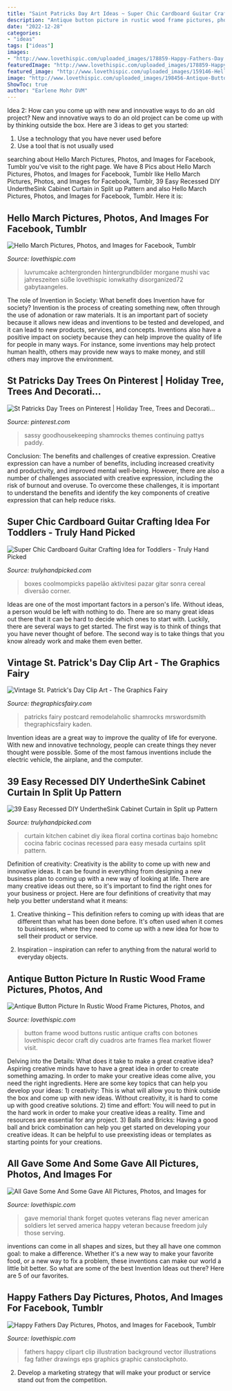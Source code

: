 ```yaml
---
title: "Saint Patricks Day Art Ideas ~ Super Chic Cardboard Guitar Crafting Idea For Toddlers"
description: "Antique button picture in rustic wood frame pictures, photos, and"
date: "2022-12-28"
categories:
- "ideas"
tags: ["ideas"]
images:
- "http://www.lovethispic.com/uploaded_images/178859-Happy-Fathers-Day.jpg"
featuredImage: "http://www.lovethispic.com/uploaded_images/178859-Happy-Fathers-Day.jpg"
featured_image: "http://www.lovethispic.com/uploaded_images/159146-Hello-March.jpg?2"
image: "http://www.lovethispic.com/uploaded_images/198456-Antique-Button-Picture-In-Rustic-Wood-Frame.jpg"
ShowToc: true
author: "Earlene Mohr DVM"
---
```



Idea 2: How can you come up with new and innovative ways to do an old project?
New and innovative ways to do an old project can be come up with by thinking outside the box. Here are 3 ideas to get you started: 
1. Use a technology that you have never used before 
2. Use a tool that is not usually used 

	

		
searching about Hello March Pictures, Photos, and Images for Facebook, Tumblr you've visit to the right page. We have 8 Pics about Hello March Pictures, Photos, and Images for Facebook, Tumblr like Hello March Pictures, Photos, and Images for Facebook, Tumblr, 39 Easy Recessed DIY UndertheSink Cabinet Curtain in Split up Pattern and also Hello March Pictures, Photos, and Images for Facebook, Tumblr. Here it is:
		
    
## Hello March Pictures, Photos, And Images For Facebook, Tumblr

<img loading=lazy src="http://www.lovethispic.com/uploaded_images/159146-Hello-March.jpg?2" onerror="this.onerror=null;this.src='https://tse1.mm.bing.net/th?id=OIP.R430AA96ISi1uUTDICu08QHaLI&amp;pid=15.1';" alt="Hello March Pictures, Photos, and Images for Facebook, Tumblr">

_Source: lovethispic.com_

>luvrumcake achtergronden hintergrundbilder morgane mushi vac jahreszeiten süße lovethispic ionwkathy disorganized72 gabytaangeles. 

	

The role of Invention in Society: What benefit does Invention have for society?
Invention is the process of creating something new, often through the use of adonation or raw materials. It is an important part of society because it allows new ideas and inventions to be tested and developed, and it can lead to new products, services, and concepts. Inventions also have a positive impact on society because they can help improve the quality of life for people in many ways. For instance, some inventions may help protect human health, others may provide new ways to make money, and still others may improve the environment.

    
## St Patricks Day Trees On Pinterest | Holiday Tree, Trees And Decorati…

<img loading=lazy src="https://s-media-cache-ak0.pinimg.com/originals/5d/1d/ff/5d1dff3fbbf97e0e32f7a40ff17a0ab7.jpg" onerror="this.onerror=null;this.src='https://tse1.mm.bing.net/th?id=OIP.3UOb6GaRgY6WgAPHnmFi_QHaLH&amp;pid=15.1';" alt="St Patricks Day Trees on Pinterest | Holiday Tree, Trees and Decorati…">

_Source: pinterest.com_

>sassy goodhousekeeping shamrocks themes continuing pattys paddy. 

	

Conclusion: The benefits and challenges of creative expression.
Creative expression can have a number of benefits, including increased creativity and productivity, and improved mental well-being. However, there are also a number of challenges associated with creative expression, including the risk of burnout and overuse. To overcome these challenges, it is important to understand the benefits and identify the key components of creative expression that can help reduce risks.

    
## Super Chic Cardboard Guitar Crafting Idea For Toddlers - Truly Hand Picked

<img loading=lazy src="https://trulyhandpicked.com/wp-content/uploads/2019/03/ikat-bag-cardboard-guitar-1552967627k8n4g.jpg" onerror="this.onerror=null;this.src='https://tse3.mm.bing.net/th?id=OIP.PE8Kg8VRdOL13Q3sRqO2VwHaLL&amp;pid=15.1';" alt="Super Chic Cardboard Guitar Crafting Idea for Toddlers - Truly Hand Picked">

_Source: trulyhandpicked.com_

>boxes coolmompicks papelão aktivitesi pazar gitar sonra cereal diversão corner. 

	

Ideas are one of the most important factors in a person's life. Without ideas, a person would be left with nothing to do. There are so many great ideas out there that it can be hard to decide which ones to start with. Luckily, there are several ways to get started. The first way is to think of things that you have never thought of before. The second way is to take things that you know already work and make them even better.

    
## Vintage St. Patrick&#039;s Day Clip Art - The Graphics Fairy

<img loading=lazy src="https://thegraphicsfairy.com/wp-content/uploads/2013/05/1stpatsday002.jpg" onerror="this.onerror=null;this.src='https://tse2.mm.bing.net/th?id=OIP.I2aTosqZswT6H9WEtGMWUAAAAA&amp;pid=15.1';" alt="Vintage St. Patrick&#039;s Day Clip Art - The Graphics Fairy">

_Source: thegraphicsfairy.com_

>patricks fairy postcard remodelaholic shamrocks mrswordsmith thegraphicsfairy kaden. 

	

Invention ideas are a great way to improve the quality of life for everyone. With new and innovative technology, people can create things they never thought were possible. Some of the most famous inventions include the electric vehicle, the airplane, and the computer.

    
## 39 Easy Recessed DIY UndertheSink Cabinet Curtain In Split Up Pattern

<img loading=lazy src="https://trulyhandpicked.com/wp-content/uploads/2019/01/easyrecessed-diy-underthesink-cabinet-curtain-in-split-up-pattern-with-beautiful-floral-design-on-e-15487810074kgn8.jpg" onerror="this.onerror=null;this.src='https://tse3.mm.bing.net/th?id=OIP.WhdfjiutLvGGE8i3LD7SeAHaJ3&amp;pid=15.1';" alt="39 Easy Recessed DIY UndertheSink Cabinet Curtain in Split up Pattern">

_Source: trulyhandpicked.com_

>curtain kitchen cabinet diy ikea floral cortina cortinas bajo homebnc cocina fabric cocinas recessed para easy mesada curtains split pattern. 

	

Definition of creativity:
Creativity is the ability to come up with new and innovative ideas. It can be found in everything from designing a new business plan to coming up with a new way of looking at life. There are many creative ideas out there, so it's important to find the right ones for your business or project. Here are four definitions of creativity that may help you better understand what it means: 
1. Creative thinking – This definition refers to coming up with ideas that are different than what has been done before. It's often used when it comes to businesses, where they need to come up with a new idea for how to sell their product or service. 

2. Inspiration – inspiration can refer to anything from the natural world to everyday objects.

    
## Antique Button Picture In Rustic Wood Frame Pictures, Photos, And

<img loading=lazy src="http://www.lovethispic.com/uploaded_images/198456-Antique-Button-Picture-In-Rustic-Wood-Frame.jpg" onerror="this.onerror=null;this.src='https://tse1.mm.bing.net/th?id=OIP.4-2akWbR31o1i2qZNMLcbQHaJ4&amp;pid=15.1';" alt="Antique Button Picture In Rustic Wood Frame Pictures, Photos, and">

_Source: lovethispic.com_

>button frame wood buttons rustic antique crafts con botones lovethispic decor craft diy cuadros arte frames flea market flower visit. 

	

Delving into the Details: What does it take to make a great creative idea?
Aspiring creative minds have to have a great idea in order to create something amazing. In order to make your creative ideas come alive, you need the right ingredients. Here are some key topics that can help you develop your ideas: 1) creativity: This is what will allow you to think outside the box and come up with new ideas. Without creativity, it is hard to come up with good creative solutions. 2) time and effort: You will need to put in the hard work in order to make your creative ideas a reality. Time and resources are essential for any project. 3) Balls and Bricks: Having a good ball and brick combination can help you get started on developing your creative ideas. It can be helpful to use preexisting ideas or templates as starting points for your creations.

    
## All Gave Some And Some Gave All Pictures, Photos, And Images For

<img loading=lazy src="http://www.lovethispic.com/uploaded_images/213603-All-Gave-Some-And-Some-Gave-All.jpg" onerror="this.onerror=null;this.src='https://tse4.mm.bing.net/th?id=OIP.Xs9X_MYaDggU60tnfuENpgHaKs&amp;pid=15.1';" alt="All Gave Some And Some Gave All Pictures, Photos, and Images for">

_Source: lovethispic.com_

>gave memorial thank forget quotes veterans flag never american soldiers let served america happy veteran because freedom july those serving. 

	

inventions can come in all shapes and sizes, but they all have one common goal: to make a difference. Whether it's a new way to make your favorite food, or a new way to fix a problem, these inventions can make our world a little bit better. So what are some of the best Invention Ideas out there? Here are 5 of our favorites.

    
## Happy Fathers Day Pictures, Photos, And Images For Facebook, Tumblr

<img loading=lazy src="http://www.lovethispic.com/uploaded_images/178859-Happy-Fathers-Day.jpg" onerror="this.onerror=null;this.src='https://tse4.mm.bing.net/th?id=OIP.Y-AqZlZevCbiL3KkCuYWVAHaHa&amp;pid=15.1';" alt="Happy Fathers Day Pictures, Photos, and Images for Facebook, Tumblr">

_Source: lovethispic.com_

>fathers happy clipart clip illustration background vector illustrations fag father drawings eps graphics graphic canstockphoto. 

	

2. Develop a marketing strategy that will make your product or service stand out from the competition.

